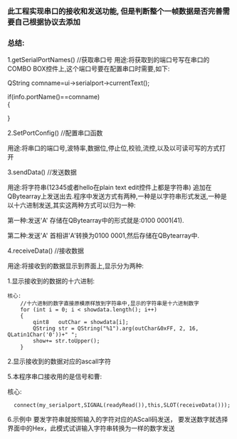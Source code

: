 ### 此工程实现串口的接收和发送功能, 但是判断整个一帧数据是否完善需要自己根据协议去添加  ###  

### 总结: ###  


1.getSerialPortNames()           //获取串口号
  用途:将获取到的端口号写在串口的COMBO BOX控件上,这个端口号要在配置串口时需要,如下:  
  
  QString comname=ui->serialport->currentText();  
  
  if(info.portName()==comname)  
  {  
  
  }  
  
  

2.SetPortConfig()               //配置串口函数  

  用途:将串口的端口号,波特率,数据位,停止位,校验,流控,以及以可读可写的方式打开  
  

3.sendData()                    //发送数据  

  用途:将字符串(12345或者hello在plain text edit控件上都是字符串) 追加在QBytearray上发送出去.程序中发送方式有两种,一种是以字符串形式发送,一种是以十六进制发送,其实这两种方式可以归为一种:  
  
  第一种:发送'A'   存储在QBytearray中的形式就是:0100 0001(41).  
  
  第二种:发送'A'   首相讲'A'转换为0100 0001,然后存储在QBytearray中.  
  
  
4.receiveData()                 //接收数据  

  用途:将接收到的数据显示到界面上,显示分为两种:  
  
  1.显示接收到的数据的十六进制:  
  
    核心:     
        //十六进制的数字直接原模原样放到字符串中,显示的字符串是十六进制数字
        for (int i = 0; i < showdata.length(); i++)
        {
            qint8   outChar = showdata[i];
            QString str = QString("%1").arg(outChar&0xFF, 2, 16, QLatin1Char('0'))+" ";
            show+= str.toUpper();
        }  
        
  2.显示接收到的数据对应的ascall字符    
  
  
5.本程序串口接收用的是信号和曹:  

  核心:  
  
      connect(my_serialport,SIGNAL(readyRead()),this,SLOT(receiveData()));


6.示例中 要发字符串就按照输入的字符对应的AScall码发送， 要发送数字就选择界面中的Hex，此模式试讲输入字符串转换为一样的数字发送

